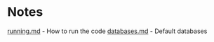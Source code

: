 # Notes

[running.md](running.md) - How to run the code
[databases.md](databases.md) - Default databases